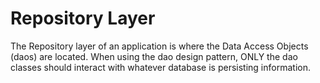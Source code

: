 # Repository Layer
The Repository layer of an application is where the Data Access Objects (daos) are located. When using the dao design pattern, ONLY the dao classes should interact with whatever database is persisting information.